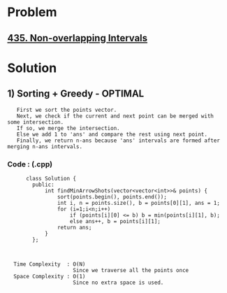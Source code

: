 # Problem

## [435. Non-overlapping Intervals](https://leetcode.com/problems/non-overlapping-intervals/)


# Solution 

## 1) Sorting + Greedy - OPTIMAL

       First we sort the points vector.
       Next, we check if the current and next point can be merged with some intersection.
       If so, we merge the intersection.
       Else we add 1 to 'ans' and compare the rest using next point.
       Finally, we return n-ans because 'ans' intervals are formed after merging n-ans intervals.
      
      
   ### Code : (.cpp)
    
          class Solution {
            public:
                int findMinArrowShots(vector<vector<int>>& points) {
                    sort(points.begin(), points.end());
                    int i, n = points.size(), b = points[0][1], ans = 1;
                    for (i=1;i<n;i++) 
                        if (points[i][0] <= b) b = min(points[i][1], b);
                        else ans++, b = points[i][1];
                    return ans;
                }
            };


 
      Time Complexity  : O(N) 
                         Since we traverse all the points once
      Space Complexity : O(1)
                         Since no extra space is used.

